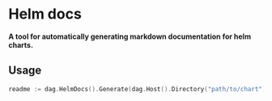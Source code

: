 # Helm docs

**A tool for automatically generating markdown documentation for helm charts.**

## Usage

```go
readme := dag.HelmDocs().Generate(dag.Host().Directory("path/to/chart"))
```
